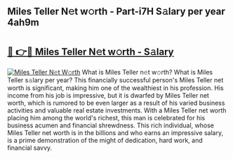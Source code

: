 ## Miles Teller N𝚎t w𝚘rth - Part-i7H S𝚊lary per year 4ah9m

# <h2><a href="http://gc25si.nevu.top/?p=Miles+Teller">🔗 👉🔴 Miles Teller N𝚎t w𝚘rth - S𝚊lary</a></h2>

[![Miles Teller N𝚎t W𝚘rth](https://i.imgur.com/Oavwk0R.jpeg)](http://gc25si.nevu.top/?p=Miles+Teller)
What is Miles Teller n𝚎t w𝚘rth? What is Miles Teller s𝚊lary per year?
This financially successful person's Miles Teller net worth is significant, making him one of the wealthiest in his profession. His income from his job is impressive, but it is dwarfed by Miles Teller net worth, which is rumored to be even larger as a result of his varied business activities and valuable real estate investments. With a Miles Teller net worth placing him among the world's richest, this man is celebrated for his business acumen and financial shrewdness. This rich individual, whose Miles Teller net worth is in the billions and who earns an impressive salary, is a prime demonstration of the might of dedication, hard work, and financial savvy.
